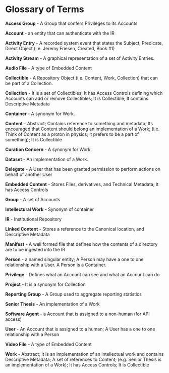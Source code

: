 # Glossary of Terms

**Access Group** - A Group that confers Privileges to its Accounts

**Account** - an entity that can authenticate with the IR

**Activity Entry** - A recorded system event that states the Subject, Predicate, Direct Object (i.e. Jeremy Friesen, Created, Book #1)

**Activity Stream** - A graphical representation of a set of Activity Entries.

**Audio File** - A type of Embedded Content

**Collectible** - A Repository Object (i.e. Content, Work, Collection) that can be part of a Collection.

**Collection** - It is a set of Collectibles; It has Access Controls defining which Accounts can add or remove Collectibles; It is Collectible; It contains Descriptive Metadata

**Container** - A synonym for Work.

**Content** - Abstract; Contains reference to something and metadata; Its encouraged that Content should belong an implementation of a Work; (i.e. Think of Content as a proton in physics; it prefers to be a part of something);  It is Collectible

**Curation Concern** - A synonym for Work.

**Dataset** - An implementation of a Work.

**Delegate** - A User that has been granted permission to perform actions on behalf of another User

**Embedded Content** - Stores Files, derivatives, and Technical Metadata; It has Access Controls

**Group** - A set of Accounts

**Intellectural Work** - Synonym of container

**IR** - Institutional Repository

**Linked Content** - Stores a reference to the Canonical location, and Descriptive Metadata

**Manifest** - A well formed file that defines how the contents of a directory are to be ingested into the IR

**Person** - a named singular entity; A Person may have a one to one relationship with a User. A Person is a Container.

**Privilege** - Defines what an Account can see and what an Account can do

**Project** - It is a synonym for Collection

**Reporting Group** - A Group used to aggregate reporting statistics

**Senior Thesis** - An implementation of a Work

**Software Agent** - a Account that is assigned to a non-human (for API access)

**User** - An Account that is assigned to a human; A User has a one to one relationship with a Person

**Video File** - A type of Embedded Content

**Work** - Abstract; It is an implementation of an intellectual work and contains Descriptive Metadata; A set of references to Content; (e.g. Senior Thesis is an implementation of a Work); It has Access Controls; It is Collectible
